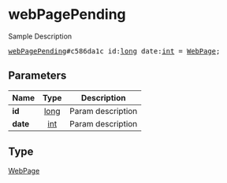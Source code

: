 # webPagePending

Sample Description

<pre>
<a href="../constructor/webPagePending.md">webPagePending</a>#c586da1c id:<a href="../type/long.md">long</a> date:<a href="../type/int.md">int</a> = <a href="../type/WebPage.md">WebPage</a>;
</pre>

## Parameters

| Name | Type | Description |
|------|:----:|-------------|
| **id** | [long](../type/long.md) | Param description |
| **date** | [int](../type/int.md) | Param description |

## Type

[WebPage](../type/WebPage.md)

